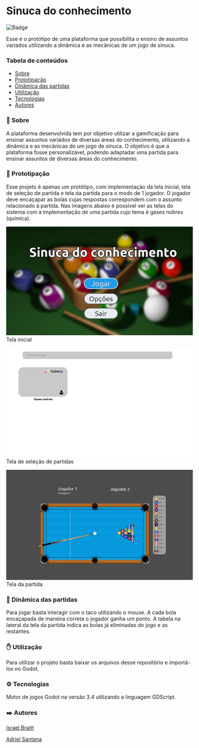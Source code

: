 # Sinuca do conhecimento
![Badge](https://img.shields.io/badge/Godot-v3.4-blue)

Esse é o protótipo de uma plataforma que possibilita o ensino de assuntos variados utilizando a dinâmica e as mecânicas de um jogo de sinuca.

### Tabela de conteúdos
- [Sobre](#sobre)
- [Prototipação](#prototipação)
- [Dinâmica das partidas](#dinâmica-das-partidas)
- [Utilização](#utilização)
- [Tecnologias](#tecnologias)
- [Autores](#autores)

### :8ball: Sobre
A plataforma desenvolvida tem por objetivo utilizar a gamificação para ensinar assuntos variádos de diversas áreas do conhecimento, utilizando a dinâmica e as mecânicas de um jogo de sinuca. O objetivo é que a plataforma fosse personalizável, podendo adaptadar uma partida para ensinar assuntos de diversas áreas do conhecimento.

### :construction: Prototipação
Esse projeto é apenas um protótipo, com implementação da tela inicial, tela de seleção de partida e tela da partida para o modo de 1 jogador. O jogador deve encaçapar as bolas cujas respostas correspondem com o assunto relacionado à partida.
Nas imagens abaixo é possível ver as telas do sistema com a implementação de uma partida cujo tema é gases nobres (química).

![Tela inicial](https://github.com/israelbraitt/sinuca-do-conhecimento/blob/main/readme_resources/tela_inicial.png)
Tela inicial

![Tela de seleção de partidas](https://github.com/israelbraitt/sinuca-do-conhecimento/blob/main/readme_resources/tela_sele%C3%A7%C3%A3o_partidas.png)
Tela de seleção de partidas

![Tela da partida](https://github.com/israelbraitt/sinuca-do-conhecimento/blob/main/readme_resources/tela_partida.png)
Tela da partida

### :game_die: Dinâmica das partidas
Para jogar basta interagir com o taco utilizando o mouse. A cada bola encaçapada de maneira correta o jogador ganha um ponto. A tabela na lateral da tela da partida indica as bolas já eliminadas do jogo e as restantes.

### :hand: Utilização
Para utilizar o projeto basta baixar os arquivos desse repositório e importá-los no Godot.

### :gear: Tecnologias
Motor de jogos Godot na versão 3.4 utilizando a linguagem GDScript.

### :black_nib: Autores
[Israel Braitt](https://github.com/israelbraitt)

[Adriel Santana](https://github.com/Pegasus77-Adriel)
